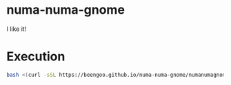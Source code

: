 # numa-numa-gnome
I like it!


# Execution
```bash
bash <(curl -sSL https://beengoo.github.io/numa-numa-gnome/numanumagnome.sh)
```
